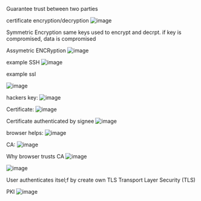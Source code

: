 Guarantee trust between two parties

certificate encryption/decryption
![image](https://user-images.githubusercontent.com/17488415/123394318-a42e5580-d5bc-11eb-995f-1770c1fadcde.png)

Symmetric Encryption
same keys used to encrypt and decrpt. if key is compromised, data is compromised

Assymetric ENCRyption
![image](https://user-images.githubusercontent.com/17488415/123394641-f96a6700-d5bc-11eb-9dac-d690117da666.png)

example SSH
![image](https://user-images.githubusercontent.com/17488415/123394800-274fab80-d5bd-11eb-8429-e9b5f5a8de5f.png)

example ssl

![image](https://user-images.githubusercontent.com/17488415/123397102-af36b500-d5bf-11eb-863b-74ad268baca7.png)

hackers key:
![image](https://user-images.githubusercontent.com/17488415/123397448-0dfc2e80-d5c0-11eb-8a37-5469f46cd039.png)

Certificate:
![image](https://user-images.githubusercontent.com/17488415/123397399-00df3f80-d5c0-11eb-8b11-306665055772.png)

Certificate authenticated by signee
![image](https://user-images.githubusercontent.com/17488415/123397515-1f453b00-d5c0-11eb-98cf-8ab1618ff40d.png)

browser helps:
![image](https://user-images.githubusercontent.com/17488415/123397575-32f0a180-d5c0-11eb-9c66-042da14437dd.png)

CA:
![image](https://user-images.githubusercontent.com/17488415/123397746-64696d00-d5c0-11eb-8929-f9a75b37f93e.png)

Why browser trusts CA
![image](https://user-images.githubusercontent.com/17488415/123397940-a09ccd80-d5c0-11eb-9818-c5704ee7049b.png)

![image](https://user-images.githubusercontent.com/17488415/123398685-70096380-d5c1-11eb-8c5e-0ad4894102e6.png)


User authenticates itsel;f by create own TLS Transport Layer Security (TLS)

PKI
![image](https://user-images.githubusercontent.com/17488415/123398316-fd988380-d5c0-11eb-8cc8-fc1e3b1f2e56.png)
